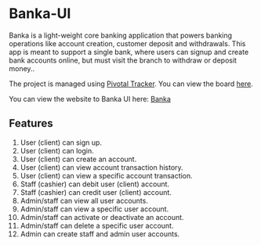 
# Banka-UI

Banka is a light-weight core banking application that powers banking operations like account creation, customer deposit and withdrawals. This app is meant to support a single bank, where users can signup and create bank accounts online, but must visit the branch to withdraw or deposit money..

The project is managed using [Pivotal Tracker](https://www.pivotaltracker.com). You can view the board [here](https://www.pivotaltracker.com/n/projects/2321462).

You can view the website to Banka UI here: [Banka](https://g-chilie.github.io/Banka/)

## Features

1. User (client) can sign up.
2. User (client) can login.
3. User (client) can create an account.
4. User (client) can view account transaction history.
5. User (client) can view a specific account transaction.
6. Staff (cashier) can debit user (client) account.
7. Staff (cashier) can credit user (client) account.
8. Admin/staff can view all user accounts.
9. Admin/staff can view a specific user account.
10. Admin/staff can activate or deactivate an account.
11. Admin/staff can delete a specific user account.
12. Admin can create staff and admin user accounts.
